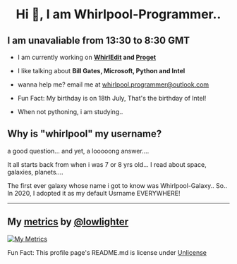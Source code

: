 <h1 align="center">Hi 👋, I am Whirlpool-Programmer..</h1>

## I am unavaliable from 13:30 to 8:30 GMT

- I am currently working on **[WhirlEdit](https://github.com/whirlpool-programmer/whirledit) and [Proget](http://pypi.org/projects/proget)**

- I like talking about **Bill Gates, Microsoft, Python and Intel**

- wanna help me? email me at whirlpool.programmer@outlook.com

- Fun Fact: My birthday is on 18th July, That's the birthday of Intel!

- When not pythoning, i am studying..

## Why is "whirlpool" my username?

a good question...
and yet, a looooong answer....

It all starts back from when i was 7 or 8 yrs old... I read about space, galaxies, planets....

The first ever galaxy whose name i got to know was Whirlpool-Galaxy.. So.. In 2020, I adopted it as my default Usrname EVERYWHERE!

<hr>

## My [metrics](metrics.lecoq.io) by [@lowlighter](https://github.com/lowlighter/)
[![My Metrics](https://metrics.lecoq.io/Whirlpool-programmer?base.metadata=0&isocalendar=1&languages=1&achievements=1&lines=1&isocalendar.duration=half-year&languages.limit=8&languages.sections=most-used&languages.colors=github&languages.threshold=0%25&languages.indepth=false&languages.categories=markup%2C%20programming&languages.recent.categories=programming&languages.recent.load=300&languages.recent.days=121&achievements.threshold=C&achievements.secrets=true&achievements.display=detailed&achievements.limit=0&config.timezone=UK%2FLondon)](https://metrics.lecoq.io/Whirlpool-programmer?base.metadata=0&isocalendar=1&languages=1&achievements=1&lines=1&isocalendar.duration=half-year&languages.limit=8&languages.sections=most-used&languages.colors=github&languages.threshold=0%25&languages.indepth=false&languages.categories=markup%2C%20programming&languages.recent.categories=programming&languages.recent.load=300&languages.recent.days=121&achievements.threshold=C&achievements.secrets=true&achievements.display=detailed&achievements.limit=0&config.timezone=UK%2FLondon)


Fun Fact:
This profile page's README.md is license under [Unlicense](unlicense.org)
